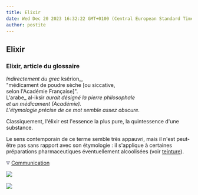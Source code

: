 ```yaml
---
title: Elixir
date: Wed Dec 20 2023 16:32:22 GMT+0100 (Central European Standard Time)
author: postite
---
```


## Elixir
### Elixir, article du glossaire
 _Indirectement du grec_ ksêrion_,  
"médicament de poudre sèche \[ou siccative,  
selon l'Académie Française\]".  
L'arabe_ al-iksir _aurait désigné la pierre philosophale  
et un médicament (Académie).  
L'étymologie précise de ce mot semble assez obscure._

Classiquement, l'élixir est l'essence la plus pure, la quintessence d'une substance.

Le sens contemporain de ce terme semble très appauvri, mais il n'est peut-être pas sans rapport avec son étymologie : il s'applique à certaines préparations pharmaceutiques éventuellement alcoolisées (voir [teinture](teinture.html)).



![](images/flechebas.gif) [Communication](http://www.artrealite.com/annonceurs.htm) 

[![](https://cbonvin.fr/sites/regie.artrealite.com/visuels/campagne1.png)](index-2.html#20131014)

![](https://cbonvin.fr/sites/regie.artrealite.com/visuels/campagne2.png)